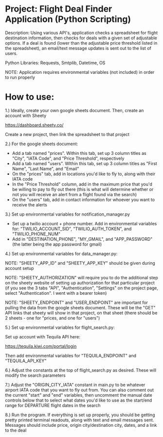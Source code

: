 # Project: Flight Deal Finder Application (Python Scripting)

Description: Using various API's, application checks a spreadsheet for flight destination information, then checks for deals with a given set of adjustable options. If a deal is found (lower than the adjustable price threshold listed in the spreadsheet), an email/text message updates is sent out to the list of users.

Python Libraries: Requests, Smtplib, Datetime, OS

NOTE: Application requires environmental variables (not included) in order to run properly

# How to use:

1.) Ideally, create your own google sheets document. Then, create an account with Sheety

https://dashboard.sheety.co/

Create a new project, then link the spreadsheet to that project

2.) For the google sheets document:

- Add a tab named "prices". Within this tab, set up 3 column titles as "City", "IATA Code", and "Price Threshold", respectively
- Add a tab named "users". WIthin this tab, set up 3 column titles as "First Name", "Last Name", and "Email"
- On the "prices" tab, add in locations you'd like to fly to, along with their IATA code
- In the "Price Threshold" column, add in the maximum price that you'd be willing to pay to fly out there (this is what will determine whether or not you will receive an alert from a flight found via the search)
- On the "users" tab, add in contact information for whoever you want to receive the alerts

3.) Set up environmental  variables for notification_manager.py

- Set up a twilio account + phone number. Add in environmental variables for: "TWILIO_ACCOUNT_SID", "TWILIO_AUTH_TOKEN", and "TWILIO_PHONE_NUM"
- Add in "DESTINATION_PHONE", "MY_GMAIL", and "APP_PASSWORD" (the latter being the app password for gmail)

4.) Set up environmental variables for data_manager.py:

NOTE: "SHEETY_APP_ID" and "SHEETY_APP_KEY" should be given during account setup

NOTE: "SHEETY_AUTHORIZATION" will require you to do the additional step on the sheety website of setting up authorization for that particular project (if you see the 3 tabs "API", "Authentication", "Settings" on the project page, select "Authentication". I went with a bearer token)

NOTE: "SHEETY_ENDPOINT" and "USER_ENDPOINT" are important for pulling the data from the google sheets document. These will be the "GET" API links that sheety will show in that project, on that sheet (there should be 2 sheets - one for "prices, and one for "users")

5.) Set up environmental variables for flight_search.py:

Set up account with Tequila API here:

https://tequila.kiwi.com/portal/login

Then add environmental variables for "TEQUILA_ENDPOINT" and "TEQUILA_API_KEY"

6.) Adjust the constants at the top of flight_search.py as desired. These will modify the search parameters

7.) Adjust the "ORIGIN_CITY_IATA" constant in main.py to be whatever airport IATA code that you want to fly out from. You can also comment out the current "start" and "end" variables, then uncomment the manual date controls below that to select what dates you'd like to use as the start/end range for DEPARTURE flight dates in the search

8.) Run the program. If everything is set up properly, you should be getting pretty printed terminal readouts, along with text and email messages sent. Messages should include price, origin city/destination city, dates, and a link to the deal

